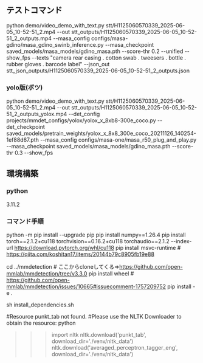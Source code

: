 ## テストコマンド

python demo/video_demo_with_text.py stt/H1125060570339_2025-06-05_10-52-51_2.mp4 --out stt_outputs/H1125060570339_2025-06-05_10-52-51_2_outputs.mp4 --masa_config configs/masa-gdino/masa_gdino_swinb_inference.py --masa_checkpoint saved_models/masa_models/gdino_masa.pth --score-thr 0.2 --unified --show_fps --texts "camera rear casing . cotton swab . tweesers . bottle . rubber gloves . barcode label" --json_out stt_json_outputs/H1125060570339_2025-06-05_10-52-51_2_outputs.json

### yolo版(ボツ)
python demo/video_demo_with_text.py stt/H1125060570339_2025-06-05_10-52-51_2.mp4 --out stt_outputs/H1125060570339_2025-06-05_10-52-51_2_outputs_yolox.mp4 --det_config projects/mmdet_configs/yolox/yolox_x_8xb8-300e_coco.py --det_checkpoint saved_models/pretrain_weights/yolox_x_8x8_300e_coco_20211126_140254-1ef88d67.pth --masa_config configs/masa-one/masa_r50_plug_and_play.py --masa_checkpoint saved_models/masa_models/gdino_masa.pth --score-thr 0.3 --show_fps

## 環境構築

### python

3.11.2

### コマンド手順

python -m pip install --upgrade pip
pip install numpy==1.26.4
pip install torch==2.1.2+cu118 torchvision==0.16.2+cu118 torchaudio==2.1.2 --index-url https://download.pytorch.org/whl/cu118
pip install msvc-runtime # https://qiita.com/koshitan17/items/20144b79c8905fb19e88

cd ../mmdetection # ここからcloneしてくる⇒https://github.com/open-mmlab/mmdetection/tree/v3.3.0
pip install wheel # https://github.com/open-mmlab/mmdetection/issues/10665#issuecomment-1757209752
pip install -e .

sh install_dependencies.sh

#Resource punkt_tab not found.
#Please use the NLTK Downloader to obtain the resource:
python
>>> import nltk
>>> nltk.download('punkt_tab', download_dir='./venv/nltk_data')
>>> nltk.download('averaged_perceptron_tagger_eng', download_dir='./venv/nltk_data')